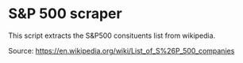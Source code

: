 # S&P 500 scraper

This script extracts the S&P500 consituents list from wikipedia.

Source: https://en.wikipedia.org/wiki/List_of_S%26P_500_companies
